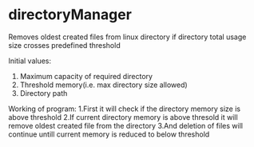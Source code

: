 # directoryManager
Removes oldest created files from linux directory if directory total usage size crosses predefined threshold

Initial values:
1. Maximum capacity of required directory
2. Threshold memory(i.e. max directory size allowed) 
3. Directory path

Working of program:
1.First it will check if the directory memory size is above threshold
2.If current directory memory is above thresold it will remove oldest created file from the directory 
3.And deletion of files will continue untill current memory is reduced to below threshold
